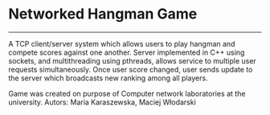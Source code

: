 # Networked Hangman Game
___
A TCP client/server system which allows users to play hangman and compete scores against one another. Server implemented in C++ using sockets, and multithreading using pthreads, allows service to multiple user requests simultaneously. Once user score changed, user sends update to the server which broadcasts new ranking among all players.

Game was created on purpose of Computer network laboratories at the university.
Autors: Maria Karaszewska, Maciej Włodarski